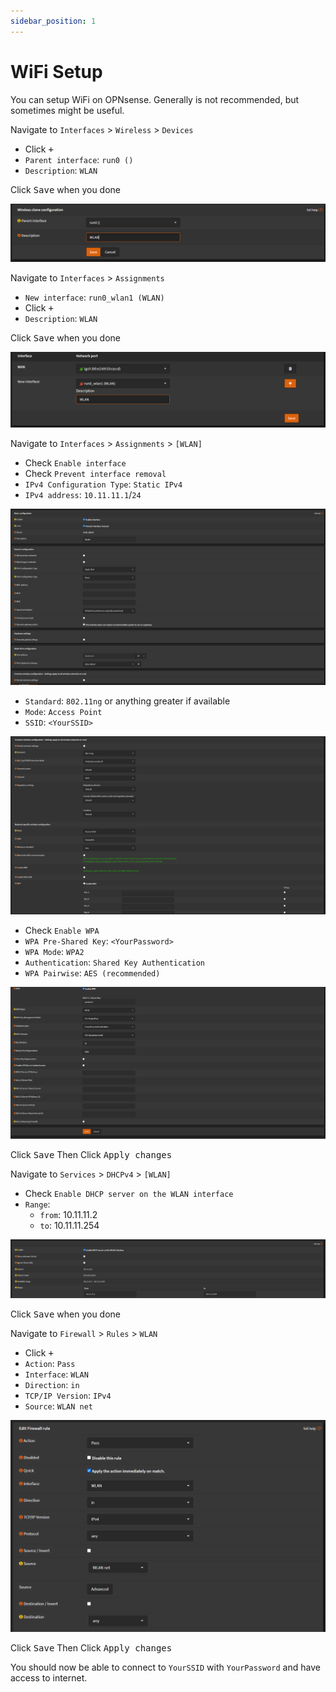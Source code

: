 ```yaml
---
sidebar_position: 1
---
```


# WiFi Setup

You can setup WiFi on OPNsense. Generally is not recommended, but sometimes might be useful.

Navigate to `Interfaces` > `Wireless` > `Devices`

- Click <kbd>+</kbd>
- `Parent interface`: `run0 ()`
- `Description`: `WLAN`

Click <kbd>Save</kbd> when you done

![opnsense-wifi-device](img/opnsense-wifi-device.png)

Navigate to `Interfaces` > `Assignments`

- `New interface`: `run0_wlan1 (WLAN)`
- Click <kbd>+</kbd>
- `Description`: `WLAN`

Click <kbd>Save</kbd> when you done

![opnsense-wifi-interfaces](img/opnsense-wifi-interfaces.png)

Navigate to `Interfaces` > `Assignments` > `[WLAN]`

- Check `Enable interface`
- Check `Prevent interface removal`
- `IPv4 Configuration Type`: `Static IPv4`
- `IPv4 address`: `10.11.11.1`/`24`

![opnsense-wifi-wlan1](img/opnsense-wifi-wlan1.png)

- `Standard`: `802.11ng` or anything greater if available
- `Mode`: `Access Point`
- `SSID`: `<YourSSID>`

![opnsense-wifi-wlan2](img/opnsense-wifi-wlan2.png)

- Check `Enable WPA`
- `WPA Pre-Shared Key`: `<YourPassword>`
- `WPA Mode`: `WPA2`
- `Authentication`: `Shared Key Authentication`
- `WPA Pairwise`: `AES (recommended)`

![opnsense-wifi-wlan3](img/opnsense-wifi-wlan3.png)

Click <kbd>Save</kbd>
Then Click <kbd>Apply changes</kbd>

Navigate to `Services` > `DHCPv4` > `[WLAN]`

- Check `Enable DHCP server on the WLAN interface`
- `Range`:
  - `from`: 10.11.11.2
  - `to`: 10.11.11.254

![opnsense-wifi-dhcp](img/opnsense-wifi-dhcp.png)

Click <kbd>Save</kbd> when you done

Navigate to `Firewall` > `Rules` > `WLAN`

- Click <kbd>+</kbd>
- `Action`: `Pass`
- `Interface`: `WLAN`
- `Direction`: `in`
- `TCP/IP Version`: `IPv4`
- `Source`: `WLAN net`

![opnsense-wifi-rule](img/opnsense-wifi-rule.png)

Click <kbd>Save</kbd>
Then Click <kbd>Apply changes</kbd>

You should now be able to connect to `YourSSID` with `YourPassword` and have access to internet.
